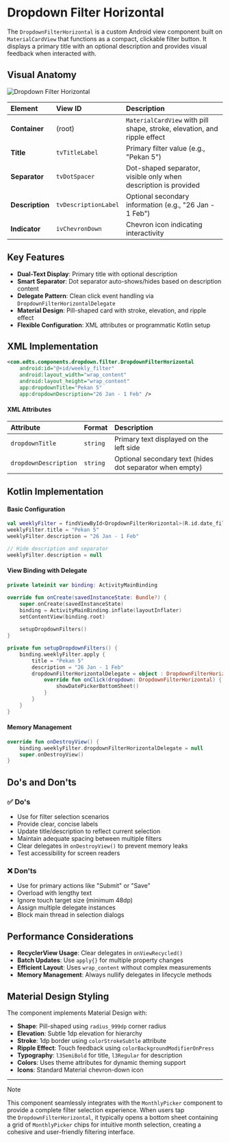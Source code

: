 # Dropdown Filter Horizontal

The `DropdownFilterHorizontal` is a custom Android view component built on `MaterialCardView` that functions as a compact, clickable filter button. It displays a primary title with an optional description and provides visual feedback when interacted with.

## Visual Anatomy

![Dropdown Filter Horizontal](https://res.cloudinary.com/fauzanspratama/image/upload/v1759299514/Dropdown_Filter_Horizontal_bmyhjt.png)

| Element         | View ID              | Description                                                                 |
| :-------------- | :------------------- | :-------------------------------------------------------------------------- |
| **Container**   | (root)               | `MaterialCardView` with pill shape, stroke, elevation, and ripple effect    |
| **Title**       | `tvTitleLabel`       | Primary filter value (e.g., "Pekan 5")                                      |
| **Separator**   | `tvDotSpacer`        | Dot-shaped separator, visible only when description is provided             |
| **Description** | `tvDescriptionLabel` | Optional secondary information (e.g., "26 Jan - 1 Feb")                     |
| **Indicator**   | `ivChevronDown`      | Chevron icon indicating interactivity                                       |

## Key Features
- **Dual-Text Display**: Primary title with optional description
- **Smart Separator**: Dot separator auto-shows/hides based on description content
- **Delegate Pattern**: Clean click event handling via `DropdownFilterHorizontalDelegate`
- **Material Design**: Pill-shaped card with stroke, elevation, and ripple effect
- **Flexible Configuration**: XML attributes or programmatic Kotlin setup

## XML Implementation

```xml
<com.edts.components.dropdown.filter.DropdownFilterHorizontal
    android:id="@+id/weekly_filter"
    android:layout_width="wrap_content"
    android:layout_height="wrap_content"
    app:dropdownTitle="Pekan 5"
    app:dropdownDescription="26 Jan - 1 Feb" />
```

#### XML Attributes
| Attribute             | Format   | Description                                                                 |
| :-------------------- | :------- | :-------------------------------------------------------------------------- |
| `dropdownTitle`       | `string` | Primary text displayed on the left side                                     |
| `dropdownDescription` | `string` | Optional secondary text (hides dot separator when empty)                    |

## Kotlin Implementation

#### Basic Configuration
```kotlin
val weeklyFilter = findViewById<DropdownFilterHorizontal>(R.id.date_filter)
weeklyFilter.title = "Pekan 5"
weeklyFilter.description = "26 Jan - 1 Feb"

// Hide description and separator
weeklyFilter.description = null
```

#### View Binding with Delegate
```kotlin
private lateinit var binding: ActivityMainBinding

override fun onCreate(savedInstanceState: Bundle?) {
    super.onCreate(savedInstanceState)
    binding = ActivityMainBinding.inflate(layoutInflater)
    setContentView(binding.root)
    
    setupDropdownFilters()
}

private fun setupDropdownFilters() {
    binding.weeklyFilter.apply {
        title = "Pekan 5"
        description = "26 Jan - 1 Feb"
        dropdownFilterHorizontalDelegate = object : DropdownFilterHorizontalDelegate {
            override fun onClick(dropdown: DropdownFilterHorizontal) {
                showDatePickerBottomSheet()
            }
        }
    }
}
```

#### Memory Management
```kotlin
override fun onDestroyView() {
    binding.weeklyFilter.dropdownFilterHorizontalDelegate = null
    super.onDestroyView()
}
```

## Do's and Don'ts

### ✅ Do's
- Use for filter selection scenarios
- Provide clear, concise labels
- Update title/description to reflect current selection
- Maintain adequate spacing between multiple filters
- Clear delegates in `onDestroyView()` to prevent memory leaks
- Test accessibility for screen readers

### ❌ Don'ts
- Use for primary actions like "Submit" or "Save"
- Overload with lengthy text
- Ignore touch target size (minimum 48dp)
- Assign multiple delegate instances
- Block main thread in selection dialogs

## Performance Considerations

- **RecyclerView Usage**: Clear delegates in `onViewRecycled()`
- **Batch Updates**: Use `apply{}` for multiple property changes
- **Efficient Layout**: Uses `wrap_content` without complex measurements
- **Memory Management**: Always nullify delegates in lifecycle methods

## Material Design Styling

The component implements Material Design with:

- **Shape**: Pill-shaped using `radius_999dp` corner radius
- **Elevation**: Subtle 1dp elevation for hierarchy
- **Stroke**: 1dp border using `colorStrokeSubtle` attribute
- **Ripple Effect**: Touch feedback using `colorBackgroundModifierOnPress`
- **Typography**: `l3SemiBold` for title, `l3Regular` for description
- **Colors**: Uses theme attributes for dynamic theming support
- **Icons**: Standard Material chevron-down icon

---

> [!note]
> This component seamlessly integrates with the `MonthlyPicker` component to provide a complete filter selection experience. When users tap the `DropdownFilterHorizontal`, it typically opens a bottom sheet containing a grid of `MonthlyPicker` chips for intuitive month selection, creating a cohesive and user-friendly filtering interface.